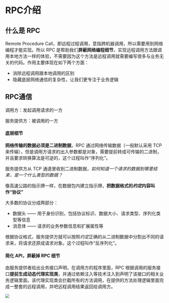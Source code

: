 # RPC介绍

## 什么是 RPC

Remote Procedure Call，即远程过程调用，意指跨机器调用，所以需要用到网络编程才能实现。所以 RPC 是帮助我们**屏蔽网络编程细节**，实现远程调用方法跟调用本地方法一样的体验，不需要因为这个方法是远程调用就需要编写很多与业务无关的代码。作用主要体现在如下两个方面：

* 消除远程调用跟本地调用的区别
* 隐藏底层网络通信的复杂性，让我们更专注于业务逻辑

## RPC通信

调用方：发起调用请求的一方

服务提供方：被调用的一方

#### 底层细节

**网络传输的数据必须是二进制数据**，RPC 通过网络传输数据（一般默认采用 TCP 来传输），但是调用方请求的出入参数都是对象，需要提前转成可传输的二进制，并且要求转换算法是可逆的，这个过程叫作“序列化”。

服务提供方从 TCP 通道里收到二进制数据，*如何知道一个请求的数据到哪里结束，是一个什么类型的数据？*

像高速公路的指示牌一样，在数据包内建立指示牌，**把数据格式的*约定*内容叫作“协议”**

大多数的协议分成两部分：

* 数据头 —— 用于身份识别，包括协议标识、数据大小、请求类型、序列化类型等信息
* 消息体 —— 请求的业务参数信息和扩展属性等

根据协议格式，服务提供方就可以按照*约定*正确的从二进制数据中分割出不同的请求来，将请求还原成请求对象。这个过程叫作“反序列化”。

#### 简化 API，屏蔽掉 RPC 细节

由服务提供者给出业务接口声明，在调用方的程序里面，RPC 根据调用的服务接口**提前生成动态代理实现类**，并通过依赖注入等技术注入到声明了该接口的相关业务逻辑里面。该代理实现类会拦截所有的方法调用，在提供的方法处理逻辑里面完成一整套的远程调用，并吧远程调用结果返回给调用方。

<img src="https://static001.geekbang.org/resource/image/ac/fa/acf53138659f4982bbef02acdd30f1fa.jpg" style="zoom:80%;" />